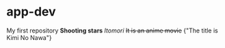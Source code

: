 # app-dev
My first repository
**Shooting stars**
*Itomori*
~~It is an anime movie~~
{"The title is Kimi No Nawa"}
